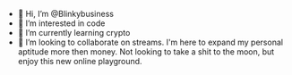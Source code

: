 - 👋 Hi, I’m @Blinkybusiness
- 👀 I’m interested in code
- 🌱 I’m currently learning crypto
- 💞️ I’m looking to collaborate on streams.
I'm here to expand my personal aptitude more then money. Not looking to take a shit to the moon, but enjoy this new online playground.

